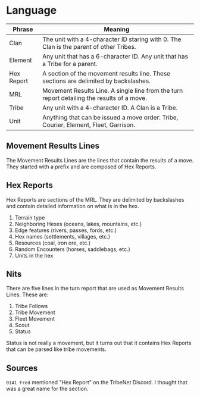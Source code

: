 # Language

| Phrase     | Meaning                                                                                     |
|------------|---------------------------------------------------------------------------------------------|
| Clan       | The unit with a 4-character ID staring with 0. The Clan is the parent of other Tribes.      |
| Element    | Any unit that has a 6-character ID. Any unit that has a Tribe for a parent.                 |
| Hex Report | A section of the movement results line. These sections are delimited by backslashes.        |
| MRL        | Movement Results Line. A single line from the turn report detailing the results of a move.  |
| Tribe      | Any unit with a 4-character ID. A Clan is a Tribe.                                          | 
| Unit       | Anything that can be issued a move order: Tribe, Courier, Element, Fleet, Garrison.         |

## Movement Results Lines

The Movement Results Lines are the lines that contain the results of a move.
They started with a prefix and are composed of Hex Reports.

## Hex Reports

Hex Reports are sections of the MRL.
They are delimited by backslashes and contain detailed information on what is in the hex.

1. Terrain type
2. Neighboring Hexes (oceans, lakes, mountains, etc.)
3. Edge features (rivers, passes, fords, etc.)
4. Hex names (settlements, villages, etc.)
5. Resources (coal, iron ore, etc.)
6. Random Encounters (horses, saddlebags, etc.)
7. Units in the hex

## Nits

There are five lines in the turn report that are used as Movement Results Lines.
These are:

1. Tribe Follows
2. Tribe Movement
3. Fleet Movement
4. Scout
5. Status

Status is not really a movement, but it turns out that it contains Hex Reports that can be parsed like tribe movements.

## Sources

`0141 Fred` mentioned "Hex Report" on the TribeNet Discord.
I thought that was a great name for the section.
